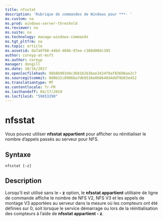 ```yaml
---
title: nfsstat
description: 'Rubrique de commandes de Windows pour ***- '
ms.custom: na
ms.prod: windows-server-threshold
ms.reviewer: na
ms.suite: na
ms.technology: manage-windows-commands
ms.tgt_pltfrm: na
ms.topic: article
ms.assetid: da7a9768-44bd-404b-97ee-c388d00dc395
author: coreyp-at-msft
ms.author: coreyp
manager: dongill
ms.date: 10/16/2017
ms.openlocfilehash: 9db8b903d4c3681b2b3bae3424f8af83696ae2c7
ms.sourcegitcommit: 0d0b32c8986ba7db9536e0b8648d4ddf9b03e452
ms.translationtype: MT
ms.contentlocale: fr-FR
ms.lasthandoff: 04/17/2019
ms.locfileid: "59853290"
---
```

# <a name="nfsstat"></a>nfsstat



Vous pouvez utiliser **nfsstat appartient** pour afficher ou réinitialiser le nombre d’appels passés au serveur pour NFS.

## <a name="syntax"></a>Syntaxe

```
nfsstat [-z]
```

## <a name="description"></a>Description

Lorsqu’il est utilisé sans le **- z** option, le **nfsstat appartient** utilitaire de ligne de commande affiche le nombre de NFS V2, NFS V3 et les appels de montage V3 apportées au serveur dans la mesure où les compteurs ont été définies sur 0, soit lorsque le service démarrage ou lors de la réinitialisation des compteurs à l’aide de **nfsstat appartient - z**.